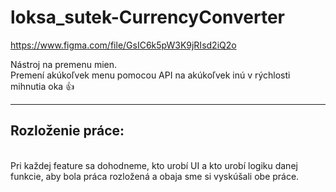 # loksa_sutek-CurrencyConverter

https://www.figma.com/file/GsIC6k5pW3K9jRIsd2iQ2o

Nástroj na premenu mien.<br>
Premení akúkoľvek menu pomocou API na akúkoľvek inú v rýchlosti mihnutia oka 👍
<hr>
<h2>Rozloženie práce:</h2><br>
Pri každej feature sa dohodneme, kto urobí UI a kto urobí logiku danej funkcie, aby bola práca rozložená a obaja sme si vyskúšali obe práce. 


